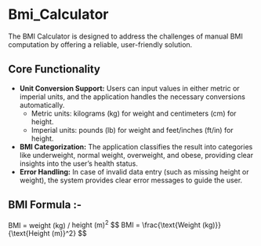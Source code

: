 <h1>Bmi_Calculator</h1>
<p>
        The BMI Calculator is designed to address the challenges of manual BMI computation by offering a reliable, user-friendly solution.
</p>
<h2>Core Functionality</h2>
        <ul>
                <li>
                        <strong>Unit Conversion Support:</strong>
                        Users can input values in either metric or imperial units, and the application handles the necessary conversions automatically.
                        <br>
                        <ul>
                                <li>Metric units: kilograms (kg) for weight and centimeters (cm) for height.</li>
                                <li>Imperial units: pounds (lb) for weight and feet/inches (ft/in) for height.</li>
                        </ul>
                </li>
                <li>
                    <strong>BMI Categorization:</strong> 
                    The application classifies the result into categories like underweight, normal weight, overweight, and obese, providing clear insights into the user’s health status.
                </li>
                <li>
                    <strong>Error Handling:</strong> 
                    In case of invalid data entry (such as missing height or weight), the system provides clear error messages to guide the user.
                </li>
        </ul>
<h2>BMI Formula :-</h2>
BMI = <span>weight (kg)</span> / <span>height (m)<sup>2</sup>
$$
BMI = \frac{\text{Weight (kg)}}{\text{Height (m)}^2}
$$
